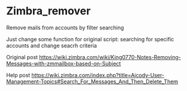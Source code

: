 # Zimbra_remover
Remove mails from accounts by filter searching 

Just change some function for original script: searching for specific accounts and change seacrh criteria

Original post https://wiki.zimbra.com/wiki/King0770-Notes-Removing-Messages-with-zmmailbox-based-on-Subject

Help post https://wiki.zimbra.com/index.php?title=Ajcody-User-Management-Topics#Search_For_Messages_And_Then_Delete_Them

